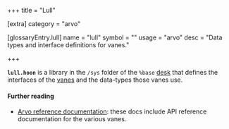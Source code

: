 +++
title = "Lull"

[extra]
category = "arvo"

[glossaryEntry.lull]
name = "lull"
symbol = ""
usage = "arvo"
desc = "Data types and interface definitions for vanes."

+++

**`lull.hoon`** is a library in the `/sys` folder of the `%base`
[desk](/glossary/desk) that defines the interfaces of the
[vanes](/glossary/vane) and the data-types those vanes use.

#### Further reading

- [Arvo reference documentation](/system/kernel/overview): these docs include
  API reference documentation for the various vanes.
